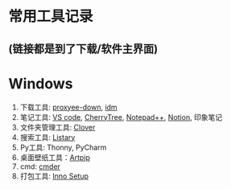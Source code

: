 # 常用工具记录
(链接都是到了下载/软件主界面)
---
# Windows

1. 下载工具: [proxyee-down](https://github.com/mainiubaba/proxyee-down), [idm](http://www.internetdownloadmanager.com/)
2. 笔记工具: [VS code](https://code.visualstudio.com/), [CherryTree](http://www.canadiancontent.net/tech/download/CherryTree_for_Windows.html), [Notepad++](https://notepad-plus-plus.org/), [Notion](https://www.notion.so/), 印象笔记
3. 文件夹管理工具: [Clover](http://cn.ejie.me/)
4. 搜索工具: [Listary](https://www.listary.com/download)
5. Py工具: Thonny, PyCharm
6. 桌面壁纸工具：[Artpip](https://www.artpip.com/)
7. cmd: [cmder](https://cmder.net/)
8. 打包工具: [Inno Setup](http://www.jrsoftware.org/isdl.php)

